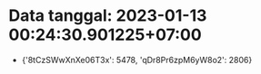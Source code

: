 # Data tanggal: 2023-01-13 00:24:30.901225+07:00

* {'8tCzSWwXnXe06T3x': 5478, 'qDr8Pr6zpM6yW8o2': 2806}
